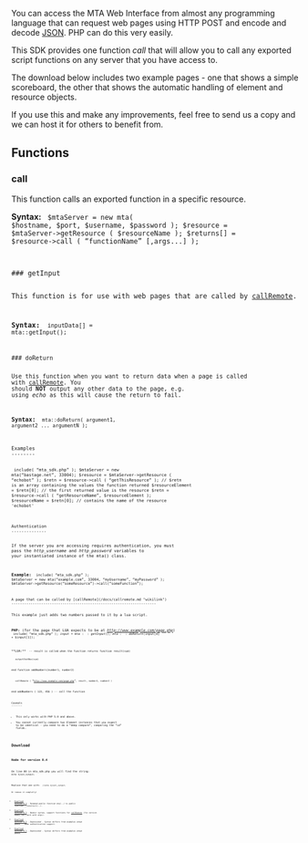 You can access the MTA Web Interface from almost any programming language that can request web pages using HTTP POST and encode and decode [JSON](/docs/json.md "wikilink"). PHP can do this very easily.

This SDK provides one function *call* that will allow you to call any exported script functions on any server that you have access to.

The download below includes two example pages - one that shows a simple scoreboard, the other that shows the automatic handling of element and resource objects.

If you use this and make any improvements, feel free to send us a copy and we can host it for others to benefit from.

Functions
---------

### call

This function calls an exported function in a specific resource.

**Syntax:** <code lang="php"> $mtaServer = new mta( $hostname, $port, $username, $password ); $resource = $mtaServer-&gt;getResource ( $resourceName ); $returns\[\] = $resource-&gt;call ( “functionName” \[,args...\] );

</syntaxhighlight>
### getInput

This function is for use with web pages that are called by [callRemote](/docs/callremote.md "wikilink").

**Syntax:** <code lang="php"> inputData\[\] = mta::getInput();

</syntaxhighlight>
### doReturn

Use this function when you want to return data when a page is called with [callRemote](/docs/callremote.md "wikilink"). You should **NOT** output any other data to the page, e.g. using *echo* as this will cause the return to fail.

**Syntax:** <code lang="php"> mta::doReturn( argument1, argument2 ... argumentN );

</syntaxhighlight>
Examples
--------

<code lang="php"> include( “mta\_sdk.php” ); $mtaServer = new mta(“bastage.net”, 33004); $resource = $mtaServer-&gt;getResource ( “echobot” ); $retn = $resource-&gt;call ( “getThisResource” ); // $retn is an array containing the values the function returned $resourceElement = $retn\[0\]; // the first returned value is the resource $retn = $resource-&gt;call ( “getResourceName”, $resourceElement ); $resourceName = $retn\[0\]; // contains the name of the resource 'echobot'

</syntaxhighlight>
Authentication
--------------

If the server you are accessing requires authentication, you must pass the *http\_username* and *http\_password* variables to your instantiated instance of the mta() class.

**Example:** <code lang="php"> include( “mta\_sdk.php” ); $mtaServer = new mta(“example.com”, 33004, “myUsername”, “myPassword” ); $mtaServer-&gt;getResource(“someResource”)-&gt;call(“someFunction”);

</syntaxhighlight>
A page that can be called by [callRemote](/docs/callremote.md "wikilink")
--------------------------------------------------------------------

This example just adds two numbers passed to it by a lua script.

**PHP:** (for the page that LUA expects to be at *http://www.example.com/page.php*) <code lang="php"> include( “mta\_sdk.php” ); $input = mta::getInput(); mta::doReturn($input\[0\] + $input\[1\]);

</syntaxhighlight>
**LUA:** <code lang="lua"> -- result is called when the function returns function result(sum)

`   outputChatBox(sum)`

end function addNumbers(number1, number2)

`   callRemote ( `“[`http://www.example.com/page.php`](http://www.example.com/page.php)”`, result, number1, number2 )`

end addNumbers ( 123, 456 ) -- call the function

</syntaxhighlight>
Caveats
-------

-   This only works with PHP 5.0 and above.
-   You cannot currently compare two Element instances that you expect to be identical - you need to do a “deep compare”, comparing the “id” fields.

Download
--------

### Node for version 0.4

On line 80 in mta\_sdk.php you will find the string: <code lang="php"> echo $json\_output;

</syntaxhighlight>
Replace that one with: <code lang="php"> //echo $json\_output;

</syntaxhighlight>
Or remove it completly!

-   [Download Version 0.4](http://code.opencoding.net/mta/mtaphpsdk_0.4.zip) - Renamed *public function mta(..)* to *public function \_\_construct(..)*.
-   [Download Version 0.3](http://code.opencoding.net/mta/mtaphpsdk_0.3_fix.zip) - Neater syntax, support functions for [callRemote](/docs/callremote.md "wikilink") (fix version makes call work with args).
-   [Download Version 0.2](http://misc.opencoding.net/mta/mtaphpsdk_0.2.zip) - *Deprecated - Syntax differs from examples shown above.* - Adds authentication support.
-   [Download Version 0.1](http://misc.opencoding.net/mta/mtaphpsdk_0.1.zip) - *Deprecated - Syntax differs from examples shown above.*
